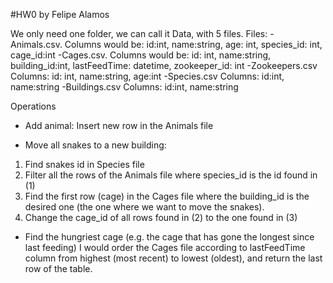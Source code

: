 #HW0 by Felipe Alamos

We only need one folder, we can call it Data, with 5 files.
Files:
-Animals.csv. Columns would be: id:int, name:string, age: int, species_id: int, cage_id:int
-Cages.csv. Columns would be: id: int, name:string, building_id:int, lastFeedTime: datetime, zookeeper_id: int
-Zookeepers.csv Columns: id: int, name:string, age:int
-Species.csv Columns: id:int, name:string
-Buildings.csv Columns: id:int, name:string

Operations
- Add animal:
Insert new row in the Animals file

- Move all snakes to a new building:
1. Find snakes id in Species file
2. Filter all the rows of the Animals file where species_id is the id found in (1)
3. Find the first row (cage) in the Cages file where the building_id is the desired one (the one where we want to move the snakes).
4. Change the cage_id of all rows found in (2) to the one found in (3)

- Find the hungriest cage (e.g. the cage that has gone the longest since last feeding)
I would order the Cages file according to lastFeedTime column from highest (most recent) to lowest (oldest), and return the last row of the table.